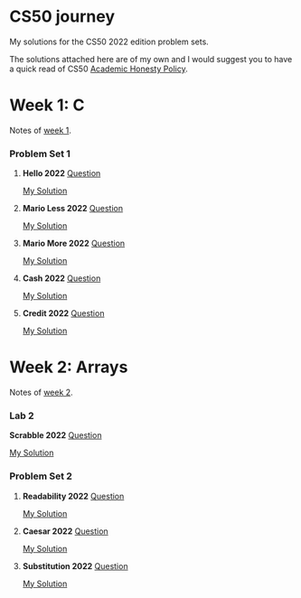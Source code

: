 # CS50 journey
My solutions for the CS50 2022 edition problem sets. 

The solutions attached here are of my own and I would suggest you to have a quick read of CS50 [Academic Honesty Policy](https://cs50.harvard.edu/x/2022/honesty).

# Week 1: C
Notes of [week 1](https://cs50.harvard.edu/x/2022/notes/1/).

### Problem Set 1
1. **Hello 2022**
    [Question](https://cs50.harvard.edu/x/2022/psets/1/hello/)
    
    [My Solution](https://github.com/cbe99/CS50-journey-2022/commit/0f22990d8bd33067cff14d66cda5377f2fba15aa)
    
2. **Mario Less 2022**
    [Question](https://cs50.harvard.edu/x/2022/psets/1/mario/less/)
    
    [My Solution](https://github.com/cbe99/CS50-journey-2022/commit/251d806317f15e274fc0e8da820c11d53fb6e979)
    
3. **Mario More 2022**
    [Question](https://cs50.harvard.edu/x/2022/psets/1/mario/more/)
    
    [My Solution](https://github.com/cbe99/CS50-journey-2022/commit/5bc73fa72dc80c664a616dda80b8709d1953700b)
    
4. **Cash 2022**
    [Question](https://cs50.harvard.edu/x/2022/psets/1/cash/)
    
    [My Solution](https://github.com/cbe99/CS50-journey-2022/commit/a5f11c64a7f44b082d142453cc66122196dd5228)
    
5. **Credit 2022**
    [Question](https://cs50.harvard.edu/x/2022/psets/1/credit/)
    
    [My Solution](https://github.com/cbe99/CS50-journey-2022/commit/94ed6bf79ae175829337f75ee0bddd957e3c7856)

# Week 2: Arrays
Notes of [week 2](https://cs50.harvard.edu/x/2022/notes/2/).

### Lab 2
**Scrabble 2022**
[Question](https://cs50.harvard.edu/x/2022/labs/2/)

[My Solution](https://github.com/cbe99/CS50-journey-2022/commit/6d4edf92ae6091fcc166a7e30496b0f0b8519b7b)

### Problem Set 2
1. **Readability 2022**
    [Question](https://cs50.harvard.edu/x/2022/psets/2/readability/)
    
    [My Solution](https://github.com/cbe99/CS50-journey-2022/commit/9628da2220d8ce2bfcd97ef08ccb683f53269dfa)
    
2. **Caesar 2022**
    [Question](https://cs50.harvard.edu/x/2022/psets/2/caesar/)
    
    [My Solution](https://github.com/cbe99/CS50-journey-2022/commit/ad3b912f7b8a76416a5fd49067b9e5e2044e3641)
    
3. **Substitution 2022**
    [Question](https://cs50.harvard.edu/x/2022/psets/2/substitution/)
    
    [My Solution](https://github.com/cbe99/CS50-journey-2022/commit/4da6fd728318e35c55594822ea5eb85b3941f191)
